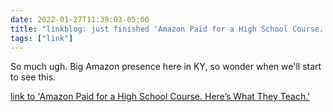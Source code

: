 ```yaml
---
date: 2022-01-27T11:39:03-05:00
title: "linkblog: just finished 'Amazon Paid for a High School Course. Here’s What They Teach.'"
tags: ["link"]
---
```

So much ugh. Big Amazon presence here in KY, so wonder when we'll start to see this.
 
[link to 'Amazon Paid for a High School Course. Here’s What They Teach.'](https://www.vice.com/en/article/bvndja/amazon-paid-for-a-high-school-course-heres-what-they-teach)
